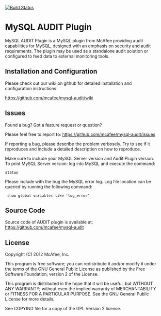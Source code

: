 [![Build Status](https://travis-ci.org/fipar/mysql-audit.png?branch=master)](https://travis-ci.org/fipar/mysql-audit)

MySQL AUDIT Plugin
===================

MySQL AUDIT Plugin is a MySQL plugin from McAfee providing audit capabilities for MySQL, 
designed with an emphasis on security and audit requirements. The plugin may be used 
as a standalone audit solution or configured to feed data to external monitoring tools.


Installation and Configuration 
------------------------------

Please check out our wiki on github for detailed installation and configuration instructions:

https://github.com/mcafee/mysql-audit/wiki 


Issues
------------------------------

Found a bug? Got a feature request or question?

Please feel free to report to: https://github.com/mcafee/mysql-audit/issues

If reporting a bug, please describe the problem verbosely. Try to see if it reproduces and 
include a detailed description on how to reproduce.
 
Make sure to include your MySQL Server version and Audit Plugin version.
To print MySQL Server version: log into MySQL and execute the command: 

    status

Please include with the bug the MySQL error log. 
Log file location can be queried by running the following command: 

     show global variables like 'log_error'


Source Code
-------------------------------
Source code of AUDIT plugin is available at: https://github.com/mcafee/mysql-audit

	
License
-------------------------------
Copyright (C) 2012 McAfee, Inc.

This program is free software; you can redistribute it and/or modify it under the terms of the GNU 
General Public License as published by the Free Software Foundation; version 2 of the License.

This program is distributed in the hope that it will be useful, but WITHOUT ANY WARRANTY; 
without even the implied warranty of MERCHANTABILITY or FITNESS FOR A PARTICULAR PURPOSE. 
See the GNU General Public License for more details.

See COPYING file for a copy of the GPL Version 2 license.
